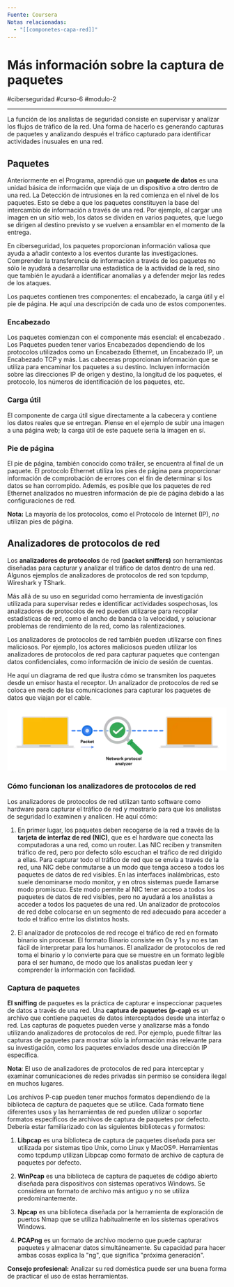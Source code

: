 ```yaml
---
Fuente: Coursera
Notas relacionadas:
  - "[[componetes-capa-red]]"
---
```

# Más información sobre la captura de paquetes
#ciberseguridad #curso-6 #modulo-2 

---
La función de los analistas de seguridad consiste en supervisar y analizar los flujos de tráfico de la red. Una forma de hacerlo es generando capturas de paquetes y analizando después el tráfico capturado para identificar actividades inusuales en una red.
## Paquetes

Anteriormente en el Programa, aprendió que un **paquete de datos** es una unidad básica de información que viaja de un dispositivo a otro dentro de una red. La Detección de intrusiones en la red comienza en el nivel de los paquetes. Esto se debe a que los paquetes constituyen la base del intercambio de información a través de una red. Por ejemplo, al cargar una imagen en un sitio web, los datos se dividen en varios paquetes, que luego se dirigen al destino previsto y se vuelven a ensamblar en el momento de la entrega.

En ciberseguridad, los paquetes proporcionan información valiosa que ayuda a añadir contexto a los eventos durante las investigaciones. Comprender la transferencia de información a través de los paquetes no sólo le ayudará a desarrollar una estadística de la actividad de la red, sino que también le ayudará a identificar anomalías y a defender mejor las redes de los ataques.

Los paquetes contienen tres componentes: el encabezado, la carga útil y el pie de página. He aquí una descripción de cada uno de estos componentes.
### Encabezado

Los paquetes comienzan con el componente más esencial: el encabezado . Los Paquetes pueden tener varios Encabezados dependiendo de los protocolos utilizados como un Encabezado Ethernet, un Encabezado IP, un Encabezado TCP y más. Las cabeceras proporcionan información que se utiliza para encaminar los paquetes a su destino. Incluyen información sobre las direcciones IP de origen y destino, la longitud de los paquetes, el protocolo, los números de identificación de los paquetes, etc.
### Carga útil

El componente de carga útil sigue directamente a la cabecera y contiene los datos reales que se entregan. Piense en el ejemplo de subir una imagen a una página web; la carga útil de este paquete sería la imagen en sí.
### Pie de página

El pie de página, también conocido como tráiler, se encuentra al final de un paquete. El protocolo Ethernet utiliza los pies de página para proporcionar información de comprobación de errores con el fin de determinar si los datos se han corrompido. Además, es posible que los paquetes de red Ethernet analizados no muestren información de pie de página debido a las configuraciones de red.

**Nota:** La mayoría de los protocolos, como el Protocolo de Internet (IP), _no_ utilizan pies de página.
## Analizadores de protocolos de red

Los **analizadores de protocolos** de red **(packet sniffers)** son herramientas diseñadas para capturar y analizar el tráfico de datos dentro de una red. Algunos ejemplos de analizadores de protocolos de red son tcpdump, Wireshark y TShark.

Más allá de su uso en seguridad como herramienta de investigación utilizada para supervisar redes e identificar actividades sospechosas, los analizadores de protocolos de red pueden utilizarse para recopilar estadísticas de red, como el ancho de banda o la velocidad, y solucionar problemas de rendimiento de la red, como las ralentizaciones.

Los analizadores de protocolos de red también pueden utilizarse con fines maliciosos. Por ejemplo, los actores maliciosos pueden utilizar los analizadores de protocolos de red para capturar paquetes que contengan datos confidenciales, como información de inicio de sesión de cuentas.

He aquí un diagrama de red que ilustra cómo se transmiten los paquetes desde un emisor hasta el receptor. Un analizador de protocolos de red se coloca en medio de las comunicaciones para capturar los paquetes de datos que viajan por el cable.

![El ordenador A envía paquetes de datos al ordenador B. El analizador de protocolos de red se encuentra en medio de la ruta de la red.](img/network-protocol-analyzer.webp)

### **Cómo funcionan los analizadores de protocolos de red**

Los analizadores de protocolos de red utilizan tanto software como hardware para capturar el tráfico de red y mostrarlo para que los analistas de seguridad lo examinen y analicen. He aquí cómo:

1. En primer lugar, los paquetes deben recogerse de la red a través de la **tarjeta de interfaz de red (NIC)**, que es el hardware que conecta las computadoras a una red, como un router. Las NIC reciben y transmiten tráfico de red, pero por defecto sólo escuchan el tráfico de red dirigido a ellas. Para capturar todo el tráfico de red que se envía a través de la red, una NIC debe conmutarse a un modo que tenga acceso a todos los paquetes de datos de red visibles. En las interfaces inalámbricas, esto suele denominarse modo monitor, y en otros sistemas puede llamarse modo promiscuo. Este modo permite al NIC tener acceso a todos los paquetes de datos de red visibles, pero no ayudará a los analistas a acceder a todos los paquetes de una red. Un analizador de protocolos de red debe colocarse en un segmento de red adecuado para acceder a todo el tráfico entre los distintos hosts.

2. El analizador de protocolos de red recoge el tráfico de red en formato binario sin procesar. El formato Binario consiste en 0s y 1s y no es tan fácil de interpretar para los humanos. El analizador de protocolos de red toma el binario y lo convierte para que se muestre en un formato legible para el ser humano, de modo que los analistas puedan leer y comprender la información con facilidad.
### Captura de paquetes

**El sniffing** de paquetes es la práctica de capturar e inspeccionar paquetes de datos a través de una red. Una **captura de paquetes (p-cap)** es un archivo que contiene paquetes de datos interceptados desde una interfaz o red. Las capturas de paquetes pueden verse y analizarse más a fondo utilizando analizadores de protocolos de red. Por ejemplo, puede filtrar las capturas de paquetes para mostrar sólo la información más relevante para su investigación, como los paquetes enviados desde una dirección IP específica.

**Nota**: El uso de analizadores de protocolos de red para interceptar y examinar comunicaciones de redes privadas sin permiso se considera ilegal en muchos lugares.

Los archivos P-cap pueden tener muchos formatos dependiendo de la biblioteca de captura de paquetes que se utilice. Cada formato tiene diferentes usos y las herramientas de red pueden utilizar o soportar formatos específicos de archivos de captura de paquetes por defecto. Debería estar familiarizado con las siguientes bibliotecas y formatos:

1. **Libpcap** es una biblioteca de captura de paquetes diseñada para ser utilizada por sistemas tipo Unix, como Linux y MacOS®. Herramientas como tcpdump utilizan Libpcap como formato de archivo de captura de paquetes por defecto.
    
2. **WinPcap** es una biblioteca de captura de paquetes de código abierto diseñada para dispositivos con sistemas operativos Windows. Se considera un formato de archivo más antiguo y no se utiliza predominantemente.

3. **Npcap** es una biblioteca diseñada por la herramienta de exploración de puertos Nmap que se utiliza habitualmente en los sistemas operativos Windows.

4. **PCAPng** es un formato de archivo moderno que puede capturar paquetes y almacenar datos simultáneamente. Su capacidad para hacer ambas cosas explica la "ng", que significa "próxima generación".

**Consejo profesional:** Analizar su red doméstica puede ser una buena forma de practicar el uso de estas herramientas.